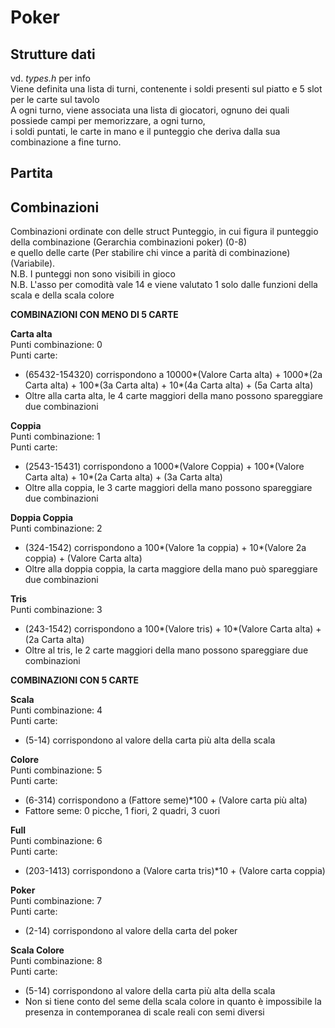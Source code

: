 # Poker

Strutture dati
---------------
vd. *types.h* per info <br />
Viene definita una lista di turni, contenente i soldi presenti sul piatto e 5 slot per le carte sul tavolo <br />
A ogni turno, viene associata una lista di giocatori, ognuno dei quali possiede campi per memorizzare, a ogni turno, <br />
i soldi puntati, le carte in mano e il punteggio che deriva dalla sua combinazione a fine turno.

Partita
---------


Combinazioni
--------------

Combinazioni ordinate con delle struct Punteggio, in cui figura il punteggio della combinazione (Gerarchia combinazioni poker) (0-8) <br />
e quello delle carte (Per stabilire chi vince a parità di combinazione) (Variabile). <br />
N.B. I punteggi non sono visibili in gioco <br />
N.B. L'asso per comodità vale 14 e viene valutato 1 solo dalle funzioni della scala e della scala colore <br />


**COMBINAZIONI CON MENO DI 5 CARTE**

**Carta alta** <br />
Punti combinazione: 0 <br />
Punti carte:
* (65432-154320) corrispondono a 10000*(Valore Carta alta) + 1000*(2a Carta alta) + 100*(3a Carta alta) + 10*(4a Carta alta) + (5a Carta alta)
* Oltre alla carta alta, le 4 carte maggiori della mano possono spareggiare due combinazioni

**Coppia** <br />
Punti combinazione: 1 <br />
Punti carte:
* (2543-15431) corrispondono a 1000*(Valore Coppia) + 100*(Valore Carta alta) + 10*(2a Carta alta) + (3a Carta alta)
* Oltre alla coppia, le 3 carte maggiori della mano possono spareggiare due combinazioni

**Doppia Coppia** <br />
Punti combinazione: 2 <br />
* (324-1542) corrispondono a 100*(Valore 1a coppia) + 10*(Valore 2a coppia) + (Valore Carta alta)
* Oltre alla doppia coppia, la carta maggiore della mano può spareggiare due combinazioni

**Tris** <br />
Punti combinazione: 3
* (243-1542) corrispondono a 100*(Valore tris) + 10*(Valore Carta alta) + (2a Carta alta)
* Oltre al tris, le 2 carte maggiori della mano possono spareggiare due combinazioni

**COMBINAZIONI CON 5 CARTE**

**Scala** <br />
Punti combinazione: 4 <br />
Punti carte: <br />
* (5-14) corrispondono al valore della carta più alta della scala <br />

**Colore** <br />
Punti combinazione: 5 <br />
Punti carte: <br />
* (6-314) corrispondono a (Fattore seme)*100 + (Valore carta più alta) <br />
* Fattore seme: 0 picche, 1 fiori, 2 quadri, 3 cuori <br />

**Full** <br />
Punti combinazione: 6 <br />
Punti carte: <br />
* (203-1413) corrispondono a (Valore carta tris)*10 + (Valore carta coppia) <br />

**Poker** <br />
Punti combinazione: 7 <br />
Punti carte: <br />
* (2-14) corrispondono al valore della carta del poker <br />

**Scala Colore** <br />
Punti combinazione: 8 <br />
Punti carte: <br />
* (5-14) corrispondono al valore della carta più alta della scala <br />
* Non si tiene conto del seme della scala colore in quanto è impossibile la presenza in contemporanea di scale reali con semi diversi <br />
